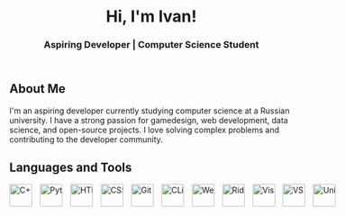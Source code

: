 <!DOCTYPE html>
<html lang="en">
<head>
  <meta charset="UTF-8">
</head>
<body>

<!-- Header Section -->
<header>
  <h1>Hi, I'm Ivan!</h1>
  <h3>Aspiring Developer | Computer Science Student</h3>
</header>

<div class="container">

  <!-- About Me Section -->
  <div class="section">
    <h2>About Me</h2>
    <p>I'm an aspiring developer currently studying computer science at a Russian university. I have a strong passion for gamedesign, web development, data science, and open-source projects. I love solving complex problems and contributing to the developer community.</p>
  </div>

<!-- Skills Section -->
<div class="section">
  <h2>Languages and Tools</h2>
  <div style="white-space: nowrap;">
    <span style="display: inline-block; margin-right: 10px;">
      <img src="https://cdn.jsdelivr.net/gh/devicons/devicon@latest/icons/cplusplus/cplusplus-original.svg" title="C++" width="40" height="40"/>
    </span>
    <span style="display: inline-block; margin-right: 10px;">
      <img src="https://cdn.jsdelivr.net/gh/devicons/devicon@latest/icons/python/python-original.svg" title="Python" width="40" height="40"/>
    </span>
    <span style="display: inline-block; margin-right: 10px;">
      <img src="https://cdn.jsdelivr.net/gh/devicons/devicon@latest/icons/html5/html5-original.svg" title="HTML5" width="40" height="40"/>
    </span>
    <span style="display: inline-block; margin-right: 10px;">
      <img src="https://cdn.jsdelivr.net/gh/devicons/devicon@latest/icons/css3/css3-original.svg" title="CSS3" width="40" height="40"/>
    </span>
    <span style="display: inline-block; margin-right: 10px;">
      <img src="https://cdn.jsdelivr.net/gh/devicons/devicon@latest/icons/git/git-original.svg" title="Git" width="40" height="40"/>
    </span>
    <span style="display: inline-block; margin-right: 10px;">
      <img src="https://cdn.jsdelivr.net/gh/devicons/devicon@latest/icons/clion/clion-original.svg" title="CLion" width="40" height="40"/>
    </span>
    <span style="display: inline-block; margin-right: 10px;">
      <img src="https://cdn.jsdelivr.net/gh/devicons/devicon@latest/icons/webstorm/webstorm-original.svg" title="WebStorm" width="40" height="40"/>
    </span>
    <span style="display: inline-block; margin-right: 10px;">
      <img src="https://cdn.jsdelivr.net/gh/devicons/devicon@latest/icons/rider/rider-original.svg" title="Rider" width="40" height="40"/>
    </span>
    <span style="display: inline-block; margin-right: 10px;">
      <img src="https://cdn.jsdelivr.net/gh/devicons/devicon@latest/icons/visualstudio/visualstudio-original.svg" title="Visual Studio" width="40" height="40"/>
    </span>
    <span style="display: inline-block; margin-right: 10px;">
      <img src="https://cdn.jsdelivr.net/gh/devicons/devicon@latest/icons/vscode/vscode-original.svg" title="VS Code" width="40" height="40"/>
    </span>
    <span style="display: inline-block; margin-right: 10px;">
      <img src="https://cdn.jsdelivr.net/gh/devicons/devicon@latest/icons/unity/unity-original.svg" title="Unity" width="40" height="40"/>
    </span>
  </div>
</div>


<!-- Footer Section -->
<footer>
  <p></p>
</footer>

</body>
</html>
